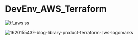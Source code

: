 # DevEnv_AWS_Terraform

![tf_aws ss](https://github.com/darjidhruv26/DevEnv_AWS_Terraform/assets/90086813/ce02599c-20bb-44cd-8964-e34c81e33018)


![1620155439-blog-library-product-terraform-aws-logomarks](https://github.com/darjidhruv26/DevEnv_AWS_Terraform/assets/90086813/ae9e8e42-403f-49dc-bd5c-552305f5ecad)
